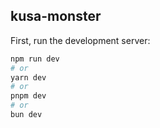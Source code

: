 ## kusa-monster

First, run the development server:

```bash
npm run dev
# or
yarn dev
# or
pnpm dev
# or
bun dev
```
